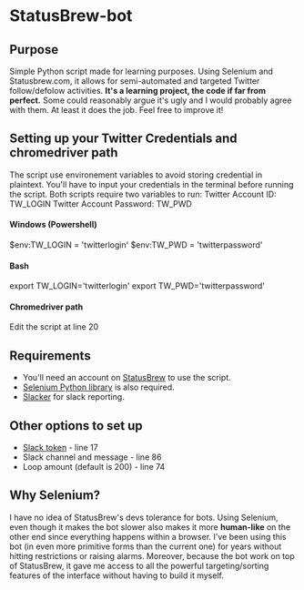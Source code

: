 # StatusBrew-bot

## Purpose
Simple Python script made for learning purposes. Using Selenium and Statusbrew.com, it allows for semi-automated and targeted Twitter follow/defolow activities.
 **It's a learning project, the code if far from perfect.** Some could reasonably argue it's ugly and I would probably agree with them. At least it does the job. Feel free to improve it!

## Setting up your Twitter Credentials and chromedriver path
The script use environement variables to avoid storing credential in plaintext. You'll have to input your credentials in the terminal before running the script. Both scripts require two variables to run:
Twitter Account ID: TW_LOGIN
Twitter Account Password: TW_PWD
#### Windows (Powershell)
$env:TW_LOGIN = 'twitterlogin'
$env:TW_PWD = 'twitterpassword'
#### Bash
export TW_LOGIN='twitterlogin'
export TW_PWD='twitterpassword'

#### Chromedriver path
Edit the script at line 20

## Requirements
* You'll need an account on [StatusBrew](https://www.statusBrew.com) to use the script.
* [Selenium Python library](http://selenium-python.readthedocs.io/) is also required.
* [Slacker](https://github.com/os/slacker) for slack reporting.

## Other options to set up

* [Slack token](https://get.slack.help/hc/en-us/articles/215770388-Create-and-regenerate-API-tokens) - line 17
* Slack channel and message - line 86
* Loop amount (default is 200) - line 74

## Why Selenium?
I have no idea of StatusBrew's devs tolerance for bots. Using Selenium, even though it makes the bot slower also makes it more **human-like** on the other end since everything happens within a browser. I've been using this bot (in even more primitive forms than the current one) for years without hitting restrictions or raising alarms. Moreover, because the bot work on top of StatusBrew, it gave me access to all the powerful targeting/sorting features of the interface without having to build it myself.
